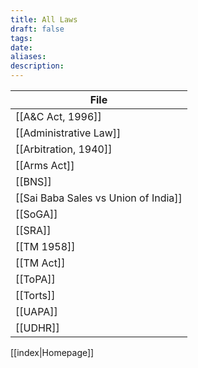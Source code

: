 ```yaml
---
title: All Laws
draft: false
tags: 
date: 
aliases: 
description:
---
```


<!-- QueryToSerialize: TABLE from #Act SORT file.name ASC -->
<!-- SerializedQuery: TABLE from #Act SORT file.name ASC -->

| File                                                                                                                                      |
| ----------------------------------------------------------------------------------------------------------------------------------------- |
| [[A&C Act, 1996]]                                                                                    |
| [[Administrative Law]]                                                                          |
| [[Arbitration, 1940]]                                                                            |
| [[Arms Act]]                                                                                              |
| [[BNS]]                                                                                                        |
| [[Sai Baba Sales vs Union of India]] |
| [[SoGA]]                                                                                                      |
| [[SRA]]                                                                                                        |
| [[TM 1958]]                                                                                                |
| [[TM Act]]                                                                                                  |
| [[ToPA]]                                                                                                      |
| [[Torts]]                                                                                                    |
| [[UAPA]]                                                                                                      |
| [[UDHR]]                                                                                                      |
<!-- SerializedQuery END -->


[[index|Homepage]]
